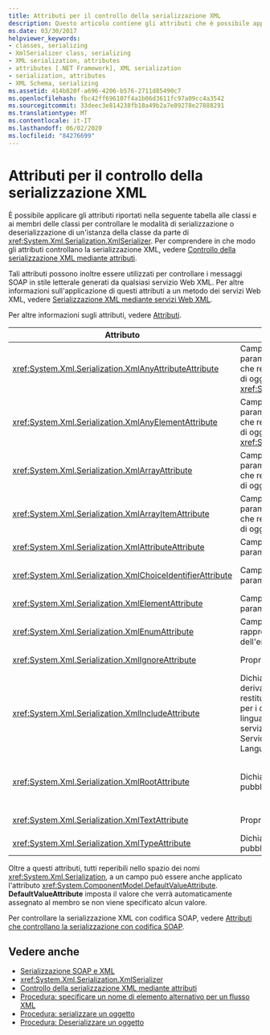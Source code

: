 ```yaml
---
title: Attributi per il controllo della serializzazione XML
description: Questo articolo contiene gli attributi che è possibile applicare alle classi e ai membri delle classi per controllare il modo in cui XmlSerializer serializza o deserializza un'istanza di una classe.
ms.date: 03/30/2017
helpviewer_keywords:
- classes, serializing
- XmlSerializer class, serializing
- XML serialization, attributes
- attributes [.NET Framework], XML serialization
- serialization, attributes
- XML Schema, serializing
ms.assetid: 414b820f-a696-4206-b576-2711d85490c7
ms.openlocfilehash: fbc42ff696107f4a1b06d3611fc97a09cc4a3542
ms.sourcegitcommit: 33deec3e814238fb18a49b2a7e89278e27888291
ms.translationtype: MT
ms.contentlocale: it-IT
ms.lasthandoff: 06/02/2020
ms.locfileid: "84276699"
---
```

# <a name="attributes-that-control-xml-serialization"></a>Attributi per il controllo della serializzazione XML
È possibile applicare gli attributi riportati nella seguente tabella alle classi e ai membri delle classi per controllare le modalità di serializzazione o deserializzazione di un'istanza della classe da parte di <xref:System.Xml.Serialization.XmlSerializer>. Per comprendere in che modo gli attributi controllano la serializzazione XML, vedere [Controllo della serializzazione XML mediante attributi](controlling-xml-serialization-using-attributes.md).  
  
 Tali  attributi possono inoltre essere utilizzati per controllare i messaggi SOAP in stile letterale generati da qualsiasi servizio Web XML. Per altre informazioni sull'applicazione di questi attributi a un metodo dei servizi Web XML, vedere [Serializzazione XML mediante servizi Web XML](xml-serialization-with-xml-web-services.md).  
  
 Per altre informazioni sugli attributi, vedere [Attributi](../attributes/index.md).  
  
|Attributo|Si applica a|Specifica|  
|---------------|----------------|---------------|  
|<xref:System.Xml.Serialization.XmlAnyAttributeAttribute>|Campo pubblico, proprietà, parametro o valore restituito che restituiscono una matrice di oggetti <xref:System.Xml.XmlAttribute>.|Durante la deserializzazione, la matrice verrà riempita con oggetti <xref:System.Xml.XmlAttribute> che rappresentano tutti gli attributi XML ignoti allo schema.|  
|<xref:System.Xml.Serialization.XmlAnyElementAttribute>|Campo pubblico, proprietà, parametro o valore restituito che restituiscono una matrice di oggetti <xref:System.Xml.XmlElement>.|Durante la deserializzazione, la matrice viene riempita con oggetti <xref:System.Xml.XmlElement> che rappresentano tutti gli elementi XML ignoti allo schema.|  
|<xref:System.Xml.Serialization.XmlArrayAttribute>|Campo pubblico, proprietà, parametro o valore restituito che restituiscono una matrice di oggetti complessi.|I membri della matrice verranno generati come membri di una matrice XML.|  
|<xref:System.Xml.Serialization.XmlArrayItemAttribute>|Campo pubblico, proprietà, parametro o valore restituito che restituiscono una matrice di oggetti complessi.|I tipi derivati che possono essere inseriti in una matrice. Applicati di solito congiuntamente a un <xref:System.Xml.Serialization.XmlArrayAttribute>.|  
|<xref:System.Xml.Serialization.XmlAttributeAttribute>|Campo pubblico, proprietà, parametro o valore restituito.|Il membro sarà serializzato come attributo XML.|  
|<xref:System.Xml.Serialization.XmlChoiceIdentifierAttribute>|Campo pubblico, proprietà, parametro o valore restituito.|È possibile risolvere ulteriormente l'ambiguità del membro tramite l'utilizzo di un'enumerazione.|  
|<xref:System.Xml.Serialization.XmlElementAttribute>|Campo pubblico, proprietà, parametro o valore restituito.|Il campo o la proprietà verranno serializzati come elemento XML.|  
|<xref:System.Xml.Serialization.XmlEnumAttribute>|Campo pubblico che rappresenta un identificatore dell'enumerazione.|Il nome dell'elemento di un membro dell'enumerazione.|  
|<xref:System.Xml.Serialization.XmlIgnoreAttribute>|Proprietà e campi pubblici|La proprietà o il campo devono essere ignorati se la classe che li contiene è serializzata.|  
|<xref:System.Xml.Serialization.XmlIncludeAttribute>|Dichiarazioni della classe derivata pubblica e valori restituiti di metodi pubblici per i documenti del linguaggio di descrizione dei servizi Web (WSDL, Web Services Description Language).|La classe deve essere inclusa durante la generazione degli schemi (per essere riconosciuta se serializzata).|  
|<xref:System.Xml.Serialization.XmlRootAttribute>|Dichiarazioni di classe pubblica|Controlla la serializzazione XML della destinazione dell'attributo come un elemento radice XML. Utilizzare l'attributo per specificare ulteriormente lo spazio dei nomi e il nome dell'elemento.|  
|<xref:System.Xml.Serialization.XmlTextAttribute>|Proprietà e campi pubblici|La proprietà o il campo devono essere serializzati come testo XML.|  
|<xref:System.Xml.Serialization.XmlTypeAttribute>|Dichiarazioni di classe pubblica|Nome e spazio dei nomi del tipo XML.|  
  
 Oltre a questi attributi, tutti reperibili nello spazio dei nomi <xref:System.Xml.Serialization>, a un campo può essere anche applicato l'attributo <xref:System.ComponentModel.DefaultValueAttribute>. **DefaultValueAttribute** imposta il valore che verrà automaticamente assegnato al membro se non viene specificato alcun valore.  
  
 Per controllare la serializzazione XML con codifica SOAP, vedere [Attributi che controllano la serializzazione con codifica SOAP](attributes-that-control-encoded-soap-serialization.md).  
  
## <a name="see-also"></a>Vedere anche

- [Serializzazione SOAP e XML](xml-and-soap-serialization.md)
- <xref:System.Xml.Serialization.XmlSerializer>
- [Controllo della serializzazione XML mediante attributi](controlling-xml-serialization-using-attributes.md)
- [Procedura: specificare un nome di elemento alternativo per un flusso XML](how-to-specify-an-alternate-element-name-for-an-xml-stream.md)
- [Procedura: serializzare un oggetto](how-to-serialize-an-object.md)
- [Procedura: Deserializzare un oggetto](how-to-deserialize-an-object.md)
